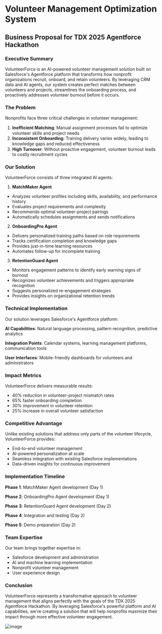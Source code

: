 # Volunteer Management Optimization System
## Business Proposal for TDX 2025 Agentforce Hackathon
### Executive Summary
VolunteerForce is an AI-powered volunteer management solution built on Salesforce's Agentforce
platform that transforms how nonprofit organizations recruit, onboard, and retain volunteers. By
leveraging CRM data and AI agents, our system creates perfect matches between volunteers and
projects, streamlines the onboarding process, and proactively addresses volunteer burnout before it
occurs.
### The Problem
Nonprofits face three critical challenges in volunteer management:
1. **Ineﬃcient Matching**: Manual assignment processes fail to optimize volunteer skills and
project needs
2. **Inconsistent Onboarding**: Training delivery varies widely, leading to knowledge gaps and
reduced eﬀectiveness
3. **High Turnover**: Without proactive engagement, volunteer burnout leads to costly
recruitment cycles
### Our Solution
VolunteerForce consists of three integrated AI agents:
1. **MatchMaker Agent**
- Analyzes volunteer profiles including skills, availability, and performance history
- Evaluates project requirements and complexity
- Recommends optimal volunteer-project pairings
- Automatically schedules assignments and sends notifications
2. **OnboardingPro Agent**
- Delivers personalized training paths based on role requirements
- Tracks certification completion and knowledge gaps
- Provides just-in-time learning resources
- Automates follow-up for incomplete training
3. **RetentionGuard Agent**
- Monitors engagement patterns to identify early warning signs of burnout
- Recognizes volunteer achievements and triggers appropriate recognition
- Suggests personalized re-engagement strategies
- Provides insights on organizational retention trends
### Technical Implementation
Our solution leverages Salesforce's Agentforce platform:

**AI Capabilities**: Natural language processing, pattern recognition, predictive analytics

**Integration Points**: Calendar systems, learning management platforms, communication tools

**User Interfaces**: Mobile-friendly dashboards for volunteers and administrators
### Impact Metrics
VolunteerForce delivers measurable results:
- 40% reduction in volunteer-project mismatch rates
- 65% faster onboarding completion
- 30% improvement in volunteer retention
- 25% increase in overall volunteer satisfaction
### Competitive Advantage
Unlike existing solutions that address only parts of the volunteer lifecycle, VolunteerForce provides:
- End-to-end volunteer management
- AI-powered personalization at scale
- Seamless integration with existing Salesforce implementations
- Data-driven insights for continuous improvement
### Implementation Timeline
**Phase 1**: MatchMaker Agent development (Day 1)

**Phase 2**: OnboardingPro Agent development (Day 1)

**Phase 3**: RetentionGuard Agent development (Day 2)

**Phase 4**: Integration and testing (Day 2)

**Phase 5**: Demo preparation (Day 2)
### Team Expertise
Our team brings together expertise in:
- Salesforce development and administration
- AI and machine learning implementation
- Nonprofit volunteer management
- User experience design
### Conclusion
VolunteerForce represents a transformative approach to volunteer management that aligns
perfectly with the goals of the TDX 2025 Agentforce Hackathon. By leveraging Salesforce's powerful
platform and AI capabilities, we're creating a solution that will help nonprofits maximize their
impact through more eﬀective volunteer engagement.

![image](https://github.com/user-attachments/assets/1c41faff-a299-4dd6-a350-4529a7c81253)
